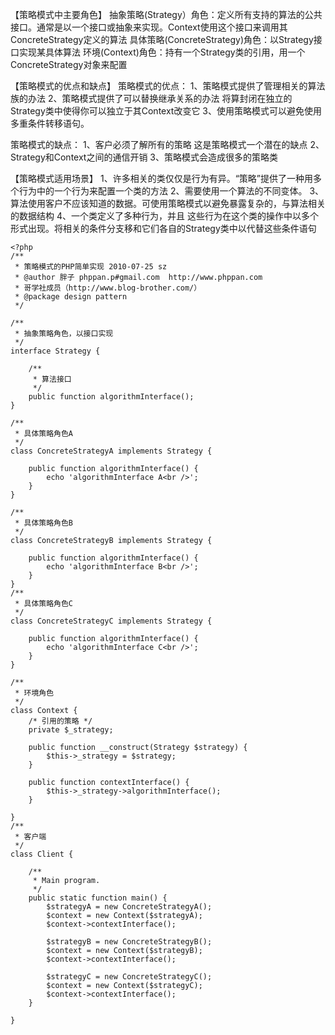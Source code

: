【策略模式中主要角色】
抽象策略(Strategy）角色：定义所有支持的算法的公共接口。通常是以一个接口或抽象来实现。Context使用这个接口来调用其ConcreteStrategy定义的算法
具体策略(ConcreteStrategy)角色：以Strategy接口实现某具体算法
环境(Context)角色：持有一个Strategy类的引用，用一个ConcreteStrategy对象来配置

【策略模式的优点和缺点】
策略模式的优点：
1、策略模式提供了管理相关的算法族的办法
2、策略模式提供了可以替换继承关系的办法 将算封闭在独立的Strategy类中使得你可以独立于其Context改变它
3、使用策略模式可以避免使用多重条件转移语句。

策略模式的缺点：
1、客户必须了解所有的策略 这是策略模式一个潜在的缺点
2、Strategy和Context之间的通信开销
3、策略模式会造成很多的策略类

【策略模式适用场景】
1、许多相关的类仅仅是行为有异。“策略”提供了一种用多个行为中的一个行为来配置一个类的方法
2、需要使用一个算法的不同变体。
3、算法使用客户不应该知道的数据。可使用策略模式以避免暴露复杂的，与算法相关的数据结构
4、一个类定义了多种行为，并且 这些行为在这个类的操作中以多个形式出现。将相关的条件分支移和它们各自的Strategy类中以代替这些条件语句
```
<?php
/**
 * 策略模式的PHP简单实现 2010-07-25 sz
 * @author 胖子 phppan.p#gmail.com  http://www.phppan.com                                                  
 * 哥学社成员（http://www.blog-brother.com/）
 * @package design pattern
 */
 
/**
 * 抽象策略角色，以接口实现
 */
interface Strategy {
 
    /**
     * 算法接口
     */
    public function algorithmInterface();
}
 
/**
 * 具体策略角色A
 */
class ConcreteStrategyA implements Strategy {
 
    public function algorithmInterface() {
        echo 'algorithmInterface A<br />';
    }
}
 
/**
 * 具体策略角色B
 */
class ConcreteStrategyB implements Strategy {
 
    public function algorithmInterface() {
        echo 'algorithmInterface B<br />';
    }
}
/**
 * 具体策略角色C
 */
class ConcreteStrategyC implements Strategy {
 
    public function algorithmInterface() {
        echo 'algorithmInterface C<br />';
    }
}
 
/**
 * 环境角色
 */
class Context {
    /* 引用的策略 */
    private $_strategy;
 
    public function __construct(Strategy $strategy) {
        $this->_strategy = $strategy;
    }
 
    public function contextInterface() {
        $this->_strategy->algorithmInterface();
    }
 
}
/**
 * 客户端
 */
class Client {
 
    /**
     * Main program.
     */
    public static function main() {
        $strategyA = new ConcreteStrategyA();
        $context = new Context($strategyA);
        $context->contextInterface();
 
        $strategyB = new ConcreteStrategyB();
        $context = new Context($strategyB);
        $context->contextInterface();
 
        $strategyC = new ConcreteStrategyC();
        $context = new Context($strategyC);
        $context->contextInterface();
    }
 
}
```

